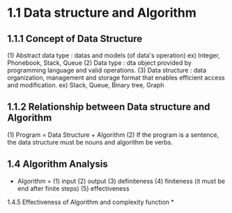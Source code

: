 1.1 Data structure and Algorithm
================================

1.1.1 Concept of Data Structure
--------------------------------
(1) Abstract data type : datas and models (of data's operation) ex) Integer, Phonebook, Stack, Queue
(2) Data type : dta object provided by programming language and valid operations. 
(3) Data structure : data organization, management and storage format that enables efficient access and modification. 
                     ex) Stack, Queue, Binary tree, Graph

1.1.2 Relationship between Data structure and Algorithm
--------------------------------
(1) Program = Data Structure + Algorithm
(2) If the program is a sentence, the data structure must be nouns and algorithm be verbs. 

1.4 Algorithm Analysis
--------------------------------
* Algorithm  = 
(1) input 
(2) output 
(3) definiteness 
(4) finiteness (it must be end after finite steps)
(5) effectiveness 

1.4.5 Effectiveness of Algorithm and complexity function
* 
